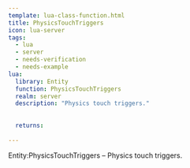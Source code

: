 ```yaml
---
template: lua-class-function.html
title: PhysicsTouchTriggers
icon: lua-server
tags:
  - lua
  - server
  - needs-verification
  - needs-example
lua:
  library: Entity
  function: PhysicsTouchTriggers
  realm: server
  description: "Physics touch triggers."
  
  
  returns:
    
---
```


<div class="lua__search__keywords">
Entity:PhysicsTouchTriggers &#x2013; Physics touch triggers.
</div>
